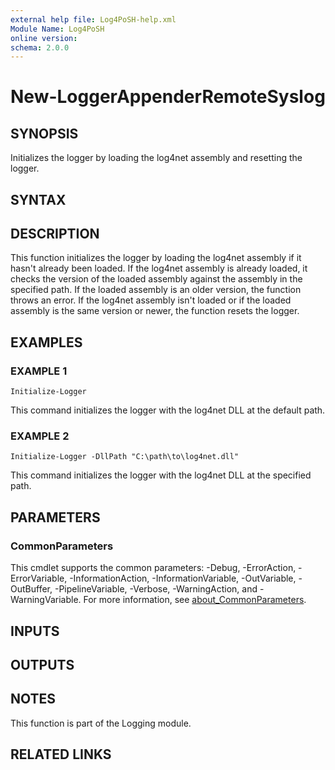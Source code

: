 ```yaml
---
external help file: Log4PoSH-help.xml
Module Name: Log4PoSH
online version:
schema: 2.0.0
---
```


# New-LoggerAppenderRemoteSyslog

## SYNOPSIS
Initializes the logger by loading the log4net assembly and resetting the logger.

## SYNTAX

## DESCRIPTION
This function initializes the logger by loading the log4net assembly if it hasn't already been loaded.
If the log4net assembly is already loaded, it checks the version of the loaded assembly against the assembly in the specified path.
If the loaded assembly is an older version, the function throws an error.
If the log4net assembly isn't loaded or if the loaded assembly is the same version or newer, the function resets the logger.

## EXAMPLES

### EXAMPLE 1
```
Initialize-Logger
```

This command initializes the logger with the log4net DLL at the default path.

### EXAMPLE 2
```
Initialize-Logger -DllPath "C:\path\to\log4net.dll"
```

This command initializes the logger with the log4net DLL at the specified path.

## PARAMETERS

### CommonParameters
This cmdlet supports the common parameters: -Debug, -ErrorAction, -ErrorVariable, -InformationAction, -InformationVariable, -OutVariable, -OutBuffer, -PipelineVariable, -Verbose, -WarningAction, and -WarningVariable. For more information, see [about_CommonParameters](http://go.microsoft.com/fwlink/?LinkID=113216).

## INPUTS

## OUTPUTS

## NOTES
This function is part of the Logging module.

## RELATED LINKS
